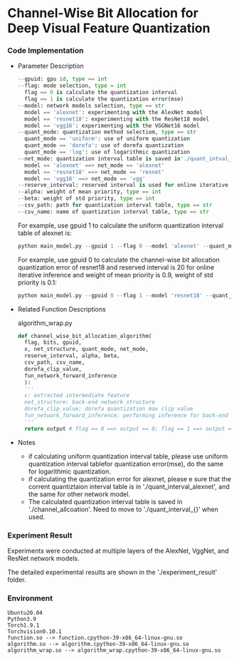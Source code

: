 # Channel-Wise Bit Allocation for Deep Visual Feature Quantization 

### Code Implementation

* Parameter Description

  ```python
  --gpuid: gpu id, type == int
  --flag: mode selection, type = int
  	flag == 0 is calculate the quantization interval
  	flag == 1 is calculate the quantization error(mse)
  --model: network models selection, type == str
  	model == 'alexnet': experimenting with the AlexNet model
  	model == 'resnet18': experimenting with the ResNet18 model
  	model == 'vgg16': experimenting with the VGGNet16 model
  --quant_mode: quantization method selectiom, type == str
  	quant_mode == 'uniform': use of uniform quantization
  	quant_mode == 'dorefa': use of dorefa quantization
  	quant_mode == 'log': use of logarithmic quantization
  --net_mode: quantization interval table is saved in'./quant_intval_{net_mode}', type == str
  	model == 'alexnet' ==> net_mode == 'alexnet'
  	model == 'resnet18' ==> net_mode == 'resnet'
  	model == 'vgg16' ==> net_mode == 'vgg'
  --reserve_interval: reserved interval is used for online iterative inference, type == int
  --alpha: weight of mean priority, type == int
  --beta: weight of std priority, type == int
  --csv_path: path for quantization interval table, type == str
  --csv_name: name of quantization interval table, type == str
  ```

  For example, use gpuid 1 to calculate the uniform quantization interval table of alexnet is:

  ```python
  python main_model.py --gpuid 1 --flag 0 --model 'alexnet' --quant_mode 'uniform' --csv_path './channel_allocation/' --csv_name 'alexnet'
  ```

  For example, use gpuid 0 to calculate the channel-wise bit allocation quantization error of resnet18 and reserved interval is 20 for online iterative inference and weight of mean priority is 0.9, weight of std priority is 0.1:

  ```python
  python main_model.py --gpuid 0 --flag 1 --model 'resnet18' --quant_mode 'unniform' --net_mode 'resnet' --reserve_interval 20 --alpha 0.9 --beta 0.1
  ```

* Related Function Descriptions

  algorithm_wrap.py

  ```python
  def channel_wise_bit_allocation_algorithm(
  	flag, bits, gpuid, 
  	x, net_structure, quant_mode, net_mode, 
  	reserve_interval, alpha, beta, 
  	csv_path, csv_name, 
  	dorefa_clip_value, 
  	fun_network_forward_inference
  	):
  	'''
  	x: extracted intermediate feature
  	net_structure: back-end network structure
  	dorefa_clip_value: dorefa quantization max clip value
  	fun_network_forward_inference: performing inference for back-end networks
  	'''
  	return output # flag == 0 ==> output == 0; flag == 1 ==> output == mse
  ```
  
* Notes

  - if calculating uniform quantization interval table, please use uniform quantization interval tablefor quantization error(mse), do the same for logarithmic quantization.
  - if calculating the quantization error for alexnet, please e sure that the corrent quantiztaion interval table is in './quant_interval_alexnet', and the same for other network model.
  - The calculated quantization interval table is saved in './channel_allcoation'. Need to move to './quant_interval_{}' when used. 

### Experiment Result

Experiments were conducted at multiple layers of the AlexNet, VggNet, and ResNet network models.

The detailed experimental results are shown in the './experiment_result' folder.

### Environment

```
Ubuntu20.04
Python3.9
Torch1.9.1
Torchvision0.10.1
function.so --> function.cpython-39-x86_64-linux-gnu.so
algorithm.so --> algorithm.cpython-39-x86_64-linux-gnu.so
algorithm_wrap.so --> algorithm_wrap.cpython-39-x86_64-linux-gnu.so
```